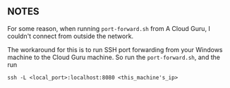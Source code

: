 


## NOTES

For some reason, when running `port-forward.sh` from A Cloud Guru, I couldn't
connect from outside the network.

The workaround for this is to run SSH port forwarding from your Windows machine to 
the Cloud Guru machine.
So run the `port-forward.sh`, and the run 
```
ssh -L <local_port>:localhost:8080 <this_machine's_ip>
```
